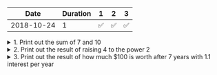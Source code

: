 | Date | Duration | 1 | 2 | 3 |
|------|----------|---|---|---|
| 2018-10-24 | 1 | :white_check_mark: | :white_check_mark: | :white_check_mark: |

<details><summary>1. Print out the sum of 7 and 10</summary>
<p>

```python
print(7+10)
```

</p>
</details>

<details><summary>2. Print out the result of raising 4 to the power 2</summary>
<p>

```python
print(4**2)
```

</p>
</details>

<details><summary>3. Print out the result of how much $100 is worth after 7 years with 1.1 interest per year</summary>
<p>

```python
print(100*1.1**7)
```

</p>
</details>
